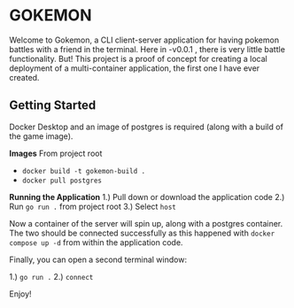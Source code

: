 # GOKEMON

Welcome to Gokemon, a CLI client-server application for having
pokemon battles with a friend in the terminal. Here in -v0.0.1 , there
is very little battle functionality. But! This project is a proof of concept for
creating a local deployment of a multi-container application, the first one I have ever created.

## Getting Started

Docker Desktop and an image of postgres is required (along with a build of the game image).

**Images**
From project root

- `docker build -t gokemon-build .`
- `docker pull postgres`

**Running the Application**
1.) Pull down or download the application code
2.) Run `go run .` from project root
3.) Select `host`

Now a container of the server will spin up, along with a postgres container. The
two should be connected successfully as this happened with `docker compose up -d` from within the
application code.

Finally, you can open a second terminal window:

1.) `go run .`
2.) `connect`

Enjoy!
